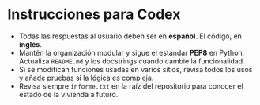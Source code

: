 # Instrucciones para Codex

- Todas las respuestas al usuario deben ser en **español**. El código, en **inglés**.
- Mantén la organización modular y sigue el estándar **PEP8** en Python. Actualiza `README.md` y los docstrings cuando cambie la funcionalidad.
- Si se modifican funciones usadas en varios sitios, revisa todos los usos y añade pruebas si la lógica es compleja.
- Revisa siempre `informe.txt` en la raíz del repositorio para conocer el estado de la vivienda a futuro.
